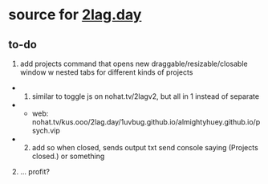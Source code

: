 # source for [2lag.day](https://2lag.day)

## to-do

1. add projects command that opens new draggable/resizable/closable window w nested tabs for different kinds of projects
* 1. similar to toggle js on nohat.tv/2lagv2, but all in 1 instead of separate
* * web: nohat.tv/kus.ooo/2lag.day/1uvbug.github.io/almightyhuey.github.io/psych.vip
* 2. add so when closed, sends output txt send console saying (Projects closed.) or something
2. ... profit?

